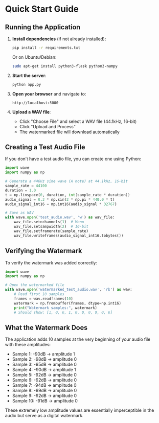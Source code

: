 # Quick Start Guide

## Running the Application

1. **Install dependencies** (if not already installed):
   ```bash
   pip install -r requirements.txt
   ```
   
   Or on Ubuntu/Debian:
   ```bash
   sudo apt-get install python3-flask python3-numpy
   ```

2. **Start the server**:
   ```bash
   python app.py
   ```

3. **Open your browser** and navigate to:
   ```
   http://localhost:5000
   ```

4. **Upload a WAV file**:
   - Click "Choose File" and select a WAV file (44.1kHz, 16-bit)
   - Click "Upload and Process"
   - The watermarked file will download automatically

## Creating a Test Audio File

If you don't have a test audio file, you can create one using Python:

```python
import wave
import numpy as np

# Generate a 440Hz sine wave (A note) at 44.1kHz, 16-bit
sample_rate = 44100
duration = 1.0
t = np.linspace(0, duration, int(sample_rate * duration))
audio_signal = 0.3 * np.sin(2 * np.pi * 440.0 * t)
audio_signal_int16 = np.int16(audio_signal * 32767)

# Save as WAV
with wave.open('test_audio.wav', 'w') as wav_file:
    wav_file.setnchannels(1)  # Mono
    wav_file.setsampwidth(2)  # 16-bit
    wav_file.setframerate(sample_rate)
    wav_file.writeframes(audio_signal_int16.tobytes())
```

## Verifying the Watermark

To verify the watermark was added correctly:

```python
import wave
import numpy as np

# Open the watermarked file
with wave.open('watermarked_test_audio.wav', 'rb') as wav:
    # Read first 10 samples
    frames = wav.readframes(10)
    watermark = np.frombuffer(frames, dtype=np.int16)
    print("Watermark samples:", watermark)
    # Should show: [1, 0, 0, 1, 0, 0, 0, 0, 0, 0]
```

## What the Watermark Does

The application adds 10 samples at the very beginning of your audio file with these amplitudes:
- Sample 1: -90dB → amplitude 1
- Sample 2: -98dB → amplitude 0  
- Sample 3: -95dB → amplitude 0
- Sample 4: -90dB → amplitude 1
- Sample 5: -92dB → amplitude 0
- Sample 6: -92dB → amplitude 0
- Sample 7: -94dB → amplitude 0
- Sample 8: -99dB → amplitude 0
- Sample 9: -92dB → amplitude 0
- Sample 10: -91dB → amplitude 0

These extremely low amplitude values are essentially imperceptible in the audio but serve as a digital watermark.
